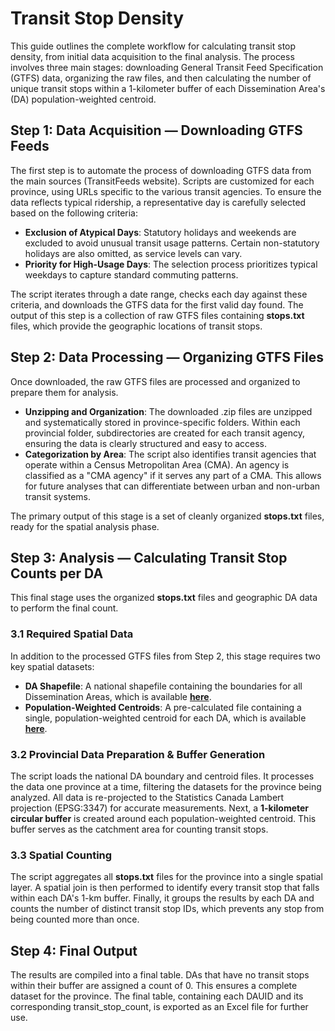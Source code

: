# Transit Stop Density

This guide outlines the complete workflow for calculating transit stop density, from initial data acquisition to the final analysis. The process involves three main stages: downloading General Transit Feed Specification (GTFS) data, organizing the raw files, and then calculating the number of unique transit stops within a 1-kilometer buffer of each Dissemination Area's (DA) population-weighted centroid.

## Step 1: Data Acquisition — Downloading GTFS Feeds

The first step is to automate the process of downloading GTFS data from the main sources (TransitFeeds website). Scripts are customized for each province, using URLs specific to the various transit agencies. To ensure the data reflects typical ridership, a representative day is carefully selected based on the following criteria:

* **Exclusion of Atypical Days**: Statutory holidays and weekends are excluded to avoid unusual transit usage patterns. Certain non-statutory holidays are also omitted, as service levels can vary.
* **Priority for High-Usage Days**: The selection process prioritizes typical weekdays to capture standard commuting patterns.

The script iterates through a date range, checks each day against these criteria, and downloads the GTFS data for the first valid day found. The output of this step is a collection of raw GTFS files containing **stops.txt** files, which provide the geographic locations of transit stops.

## Step 2: Data Processing — Organizing GTFS Files

Once downloaded, the raw GTFS files are processed and organized to prepare them for analysis.

* **Unzipping and Organization**: The downloaded .zip files are unzipped and systematically stored in province-specific folders. Within each provincial folder, subdirectories are created for each transit agency, ensuring the data is clearly structured and easy to access.
* **Categorization by Area**: The script also identifies transit agencies that operate within a Census Metropolitan Area (CMA). An agency is classified as a "CMA agency" if it serves any part of a CMA. This allows for future analyses that can differentiate between urban and non-urban transit systems.

The primary output of this stage is a set of cleanly organized **stops.txt** files, ready for the spatial analysis phase.

## Step 3: Analysis — Calculating Transit Stop Counts per DA

This final stage uses the organized **stops.txt** files and geographic DA data to perform the final count.

### 3.1 Required Spatial Data

In addition to the processed GTFS files from Step 2, this stage requires two key spatial datasets:

* **DA Shapefile**: A national shapefile containing the boundaries for all Dissemination Areas, which is available [**here**](https://github.com/walkabillylab/Can-ALE/tree/Can-ALE-2.0/Data/DAUID).
* **Population-Weighted Centroids**: A pre-calculated file containing a single, population-weighted centroid for each DA, which is available [**here**](https://github.com/walkabillylab/Can-ALE/tree/Can-ALE-2.0/Data/PopWeighted_Centroid).
  
### 3.2 Provincial Data Preparation & Buffer Generation

The script loads the national DA boundary and centroid files. It processes the data one province at a time, filtering the datasets for the province being analyzed. All data is re-projected to the Statistics Canada Lambert projection (EPSG:3347) for accurate measurements. Next, a **1-kilometer circular buffer** is created around each population-weighted centroid. This buffer serves as the catchment area for counting transit stops.

### 3.3 Spatial Counting

The script aggregates all **stops.txt** files for the province into a single spatial layer. A spatial join is then performed to identify every transit stop that falls within each DA's 1-km buffer. Finally, it groups the results by each DA and counts the number of distinct transit stop IDs, which prevents any stop from being counted more than once.

## Step 4: Final Output

The results are compiled into a final table. DAs that have no transit stops within their buffer are assigned a count of 0. This ensures a complete dataset for the province. The final table, containing each DAUID and its corresponding transit_stop_count, is exported as an Excel file for further use.
